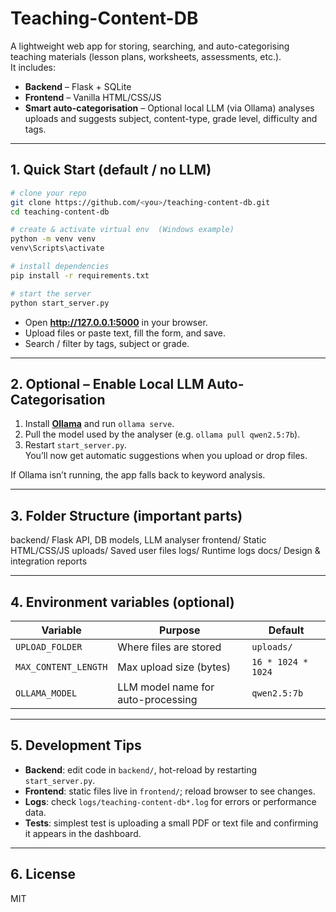 # Teaching-Content-DB

A lightweight web app for storing, searching, and auto-categorising teaching materials (lesson plans, worksheets, assessments, etc.).  
It includes:

* **Backend** – Flask + SQLite  
* **Frontend** – Vanilla HTML/CSS/JS  
* **Smart auto-categorisation** – Optional local LLM (via Ollama) analyses uploads and suggests subject, content-type, grade level, difficulty and tags.

---

## 1. Quick Start (default / no LLM)

```bash
# clone your repo
git clone https://github.com/<you>/teaching-content-db.git
cd teaching-content-db

# create & activate virtual env  (Windows example)
python -m venv venv
venv\Scripts\activate

# install dependencies
pip install -r requirements.txt

# start the server
python start_server.py
```

* Open **http://127.0.0.1:5000** in your browser.  
* Upload files or paste text, fill the form, and save.  
* Search / filter by tags, subject or grade.

---

## 2. Optional – Enable Local LLM Auto-Categorisation

1. Install **[Ollama](https://ollama.ai/)** and run `ollama serve`.
2. Pull the model used by the analyser (e.g. `ollama pull qwen2.5:7b`).
3. Restart `start_server.py`.  
   You’ll now get automatic suggestions when you upload or drop files.

If Ollama isn’t running, the app falls back to keyword analysis.

---

## 3. Folder Structure (important parts)
backend/ Flask API, DB models, LLM analyser
frontend/ Static HTML/CSS/JS
uploads/ Saved user files
logs/ Runtime logs
docs/ Design & integration reports

---

## 4. Environment variables (optional)

| Variable                | Purpose                               | Default                  |
|-------------------------|---------------------------------------|--------------------------|
| `UPLOAD_FOLDER`         | Where files are stored                | `uploads/`               |
| `MAX_CONTENT_LENGTH`    | Max upload size (bytes)               | `16 * 1024 * 1024`       |
| `OLLAMA_MODEL`          | LLM model name for auto-processing    | `qwen2.5:7b`             |

---

## 5. Development Tips

* **Backend**: edit code in `backend/`, hot-reload by restarting `start_server.py`.
* **Frontend**: static files live in `frontend/`; reload browser to see changes.
* **Logs**: check `logs/teaching-content-db*.log` for errors or performance data.
* **Tests**: simplest test is uploading a small PDF or text file and confirming it appears in the dashboard.

---

## 6. License

MIT
